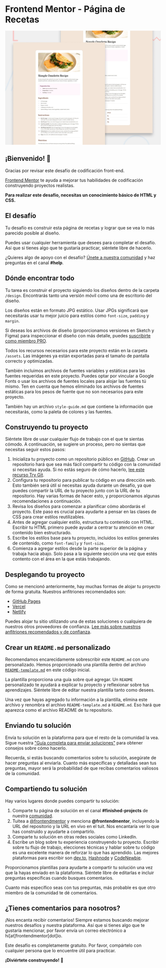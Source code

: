 # Frontend Mentor - Página de Recetas

![Vista previa del diseño para el desafío de codificación de la página de recetas](./design/desktop-preview.jpg)

## ¡Bienvenido! 👋

Gracias por revisar este desafío de codificación front-end.

[Frontend Mentor](https://www.frontendmentor.io) te ayuda a mejorar tus habilidades de codificación construyendo proyectos realistas.

**Para realizar este desafío, necesitas un conocimiento básico de HTML y CSS.**

## El desafío

Tu desafío es construir esta página de recetas y lograr que se vea lo más parecido posible al diseño.

Puedes usar cualquier herramienta que desees para completar el desafío. Así que si tienes algo que te gustaría practicar, siéntete libre de hacerlo.

¿Quieres algo de apoyo con el desafío? [Únete a nuestra comunidad](https://www.frontendmentor.io/community) y haz preguntas en el canal **#help**.

## Dónde encontrar todo

Tu tarea es construir el proyecto siguiendo los diseños dentro de la carpeta `/design`. Encontrarás tanto una versión móvil como una de escritorio del diseño.

Los diseños están en formato JPG estático. Usar JPGs significará que necesitarás usar tu mejor juicio para estilos como `font-size`, `padding` y `margin`.

Si deseas los archivos de diseño (proporcionamos versiones en Sketch y Figma) para inspeccionar el diseño con más detalle, puedes [suscribirte como miembro PRO](https://www.frontendmentor.io/pro).

Todos los recursos necesarios para este proyecto están en la carpeta `/assets`. Las imágenes ya están exportadas para el tamaño de pantalla correcto y optimizadas.

También incluimos archivos de fuentes variables y estáticas para las fuentes requeridas en este proyecto. Puedes optar por vincular a Google Fonts o usar los archivos de fuentes locales para alojar las fuentes tú mismo. Ten en cuenta que hemos eliminado los archivos de fuentes estáticas para los pesos de fuente que no son necesarios para este proyecto.

También hay un archivo `style-guide.md` que contiene la información que necesitarás, como la paleta de colores y las fuentes.

## Construyendo tu proyecto

Siéntete libre de usar cualquier flujo de trabajo con el que te sientas cómodo. A continuación, se sugiere un proceso, pero no sientas que necesitas seguir estos pasos:

1. Inicializa tu proyecto como un repositorio público en [GitHub](https://github.com/). Crear un repositorio hará que sea más fácil compartir tu código con la comunidad si necesitas ayuda. Si no estás seguro de cómo hacerlo, [lee este recurso Try Git](https://try.github.io/).
2. Configura tu repositorio para publicar tu código en una dirección web. Esto también será útil si necesitas ayuda durante un desafío, ya que puedes compartir la URL de tu proyecto junto con la URL de tu repositorio. Hay varias formas de hacer esto, y proporcionamos algunas recomendaciones a continuación.
3. Revisa los diseños para comenzar a planificar cómo abordarás el proyecto. Este paso es crucial para ayudarte a pensar en las clases de CSS para crear estilos reutilizables.
4. Antes de agregar cualquier estilo, estructura tu contenido con HTML. Escribir tu HTML primero puede ayudar a centrar tu atención en crear contenido bien estructurado.
5. Escribe los estilos base para tu proyecto, incluidos los estilos generales de contenido, como `font-family` y `font-size`.
6. Comienza a agregar estilos desde la parte superior de la página y trabaja hacia abajo. Solo pasa a la siguiente sección una vez que estés contento con el área en la que estás trabajando.

## Desplegando tu proyecto

Como se mencionó anteriormente, hay muchas formas de alojar tu proyecto de forma gratuita. Nuestros anfitriones recomendados son:

- [GitHub Pages](https://pages.github.com/)
- [Vercel](https://vercel.com/)
- [Netlify](https://www.netlify.com/)

Puedes alojar tu sitio utilizando una de estas soluciones o cualquiera de nuestros otros proveedores de confianza. [Lee más sobre nuestros anfitriones recomendados y de confianza](https://medium.com/frontend-mentor/frontend-mentor-trusted-hosting-providers-bf000dfebe).

## Crear un `README.md` personalizado

Recomendamos encarecidamente sobrescribir este `README.md` con uno personalizado. Hemos proporcionado una plantilla dentro del archivo [`README-template.md`](./README-template.md) en este código inicial.

La plantilla proporciona una guía sobre qué agregar. Un `README` personalizado te ayudará a explicar tu proyecto y reflexionar sobre tus aprendizajes. Siéntete libre de editar nuestra plantilla tanto como desees.

Una vez que hayas agregado tu información a la plantilla, elimina este archivo y renombra el archivo `README-template.md` a `README.md`. Eso hará que aparezca como el archivo README de tu repositorio.

## Enviando tu solución

Envía tu solución en la plataforma para que el resto de la comunidad la vea. Sigue nuestra ["Guía completa para enviar soluciones"](https://medium.com/frontend-mentor/a-complete-guide-to-submitting-solutions-on-frontend-mentor-ac6384162248) para obtener consejos sobre cómo hacerlo.

Recuerda, si estás buscando comentarios sobre tu solución, asegúrate de hacer preguntas al enviarla. Cuanto más específicas y detalladas sean tus preguntas, mayor será la probabilidad de que recibas comentarios valiosos de la comunidad.

## Compartiendo tu solución

Hay varios lugares donde puedes compartir tu solución:

1. Comparte tu página de solución en el canal **#finished-projects** de nuestra [comunidad](https://www.frontendmentor.io/community).
2. Tuitea a [@frontendmentor](https://twitter.com/frontendmentor) y menciona **@frontendmentor**, incluyendo la URL del repositorio y la URL en vivo en el tuit. Nos encantaría ver lo que has construido y ayudarte a compartirlo.
3. Comparte tu solución en otras redes sociales como LinkedIn.
4. Escribe un blog sobre tu experiencia construyendo tu proyecto. Escribir sobre tu flujo de trabajo, elecciones técnicas y hablar sobre tu código es una excelente manera de reforzar lo que has aprendido. Las mejores plataformas para escribir son [dev.to](https://dev.to/), [Hashnode](https://hashnode.com/) y [CodeNewbie](https://community.codenewbie.org/).

Proporcionamos plantillas para ayudarte a compartir tu solución una vez que la hayas enviado en la plataforma. Siéntete libre de editarlas e incluir preguntas específicas cuando busques comentarios.

Cuanto más específico seas con tus preguntas, más probable es que otro miembro de la comunidad te dé comentarios.

## ¿Tienes comentarios para nosotros?

¡Nos encanta recibir comentarios! Siempre estamos buscando mejorar nuestros desafíos y nuestra plataforma. Así que si tienes algo que te gustaría mencionar, por favor envía un correo electrónico a hi[at]frontendmentor[dot]io.

Este desafío es completamente gratuito. Por favor, compártelo con cualquier persona que lo encuentre útil para practicar.

**¡Diviértete construyendo!** 🚀
